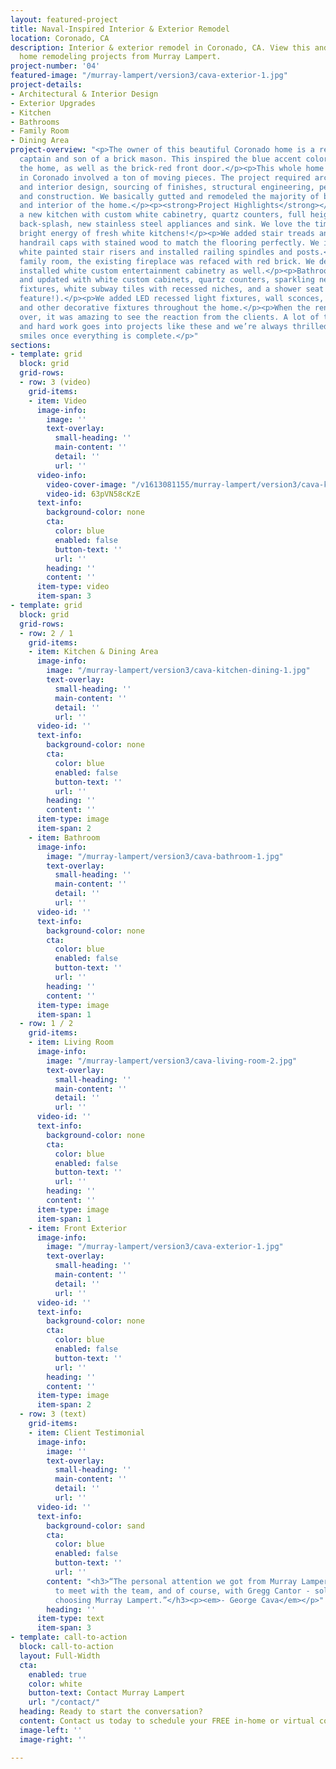 ```yaml
---
layout: featured-project
title: Naval-Inspired Interior & Exterior Remodel
location: Coronado, CA
description: Interior & exterior remodel in Coronado, CA. View this and other featured
  home remodeling projects from Murray Lampert.
project-number: '04'
featured-image: "/murray-lampert/version3/cava-exterior-1.jpg"
project-details:
- Architectural & Interior Design
- Exterior Upgrades
- Kitchen
- Bathrooms
- Family Room
- Dining Area
project-overview: "<p>The owner of this beautiful Coronado home is a retired Navy
  captain and son of a brick mason. This inspired the blue accent colors throughout
  the home, as well as the brick-red front door.</p><p>This whole home remodel project
  in Coronado involved a ton of moving pieces. The project required architectural
  and interior design, sourcing of finishes, structural engineering, permit processing
  and construction. We basically gutted and remodeled the majority of both the exterior
  and interior of the home.</p><p><strong>Project Highlights</strong></p><p>We built
  a new kitchen with custom white cabinetry, quartz counters, full height subway tile
  back-splash, new stainless steel appliances and sink. We love the timelessness and
  bright energy of fresh white kitchens!</p><p>We added stair treads and replaced
  handrail caps with stained wood to match the flooring perfectly. We installed new
  white painted stair risers and installed railing spindles and posts.</p><p>In the
  family room, the existing fireplace was refaced with red brick. We designed and
  installed white custom entertainment cabinetry as well.</p><p>Bathrooms were remodeled
  and updated with white custom cabinets, quartz counters, sparkling new plumbing
  fixtures, white subway tiles with recessed niches, and a shower seat (great safety
  feature!).</p><p>We added LED recessed light fixtures, wall sconces, pendent lights
  and other decorative fixtures throughout the home.</p><p>When the renovation was
  over, it was amazing to see the reaction from the clients. A lot of time, patience
  and hard work goes into projects like these and we’re always thrilled to see the
  smiles once everything is complete.</p>"
sections:
- template: grid
  block: grid
  grid-rows:
  - row: 3 (video)
    grid-items:
    - item: Video
      image-info:
        image: ''
        text-overlay:
          small-heading: ''
          main-content: ''
          detail: ''
          url: ''
      video-info:
        video-cover-image: "/v1613081155/murray-lampert/version3/cava-kitchen-dining-2.jpg"
        video-id: 63pVN58cKzE
      text-info:
        background-color: none
        cta:
          color: blue
          enabled: false
          button-text: ''
          url: ''
        heading: ''
        content: ''
      item-type: video
      item-span: 3
- template: grid
  block: grid
  grid-rows:
  - row: 2 / 1
    grid-items:
    - item: Kitchen & Dining Area
      image-info:
        image: "/murray-lampert/version3/cava-kitchen-dining-1.jpg"
        text-overlay:
          small-heading: ''
          main-content: ''
          detail: ''
          url: ''
      video-id: ''
      text-info:
        background-color: none
        cta:
          color: blue
          enabled: false
          button-text: ''
          url: ''
        heading: ''
        content: ''
      item-type: image
      item-span: 2
    - item: Bathroom
      image-info:
        image: "/murray-lampert/version3/cava-bathroom-1.jpg"
        text-overlay:
          small-heading: ''
          main-content: ''
          detail: ''
          url: ''
      video-id: ''
      text-info:
        background-color: none
        cta:
          color: blue
          enabled: false
          button-text: ''
          url: ''
        heading: ''
        content: ''
      item-type: image
      item-span: 1
  - row: 1 / 2
    grid-items:
    - item: Living Room
      image-info:
        image: "/murray-lampert/version3/cava-living-room-2.jpg"
        text-overlay:
          small-heading: ''
          main-content: ''
          detail: ''
          url: ''
      video-id: ''
      text-info:
        background-color: none
        cta:
          color: blue
          enabled: false
          button-text: ''
          url: ''
        heading: ''
        content: ''
      item-type: image
      item-span: 1
    - item: Front Exterior
      image-info:
        image: "/murray-lampert/version3/cava-exterior-1.jpg"
        text-overlay:
          small-heading: ''
          main-content: ''
          detail: ''
          url: ''
      video-id: ''
      text-info:
        background-color: none
        cta:
          color: blue
          enabled: false
          button-text: ''
          url: ''
        heading: ''
        content: ''
      item-type: image
      item-span: 2
  - row: 3 (text)
    grid-items:
    - item: Client Testimonial
      image-info:
        image: ''
        text-overlay:
          small-heading: ''
          main-content: ''
          detail: ''
          url: ''
      video-id: ''
      text-info:
        background-color: sand
        cta:
          color: blue
          enabled: false
          button-text: ''
          url: ''
        content: "<h3>“The personal attention we got from Murray Lampert - the ability
          to meet with the team, and of course, with Gregg Cantor - solidified us
          choosing Murray Lampert.”</h3><p><em>- George Cava</em></p>"
        heading: ''
      item-type: text
      item-span: 3
- template: call-to-action
  block: call-to-action
  layout: Full-Width
  cta:
    enabled: true
    color: white
    button-text: Contact Murray Lampert
    url: "/contact/"
  heading: Ready to start the conversation?
  content: Contact us today to schedule your FREE in-home or virtual consultation.
  image-left: ''
  image-right: ''

---
```

